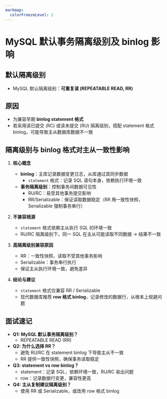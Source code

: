 ```yaml
---
markmap:
  colorFreezeLevel: 2
---
```


# MySQL 默认事务隔离级别及 binlog 影响

## 默认隔离级别

- MySQL 默认隔离级别：**可重复读 (REPEATABLE READ, RR)**

## 原因

- 为兼容早期 **binlog statement 格式**
- 若采用读已提交 (RC) 或读未提交 (RU) 隔离级别，搭配 statement 格式 binlog，可能导致主从数据库数据不一致

## 隔离级别与 binlog 格式对主从一致性影响

1. **核心概念**

   - **binlog**：主库记录数据变更日志，从库通过其同步数据
     - `statement` 格式：记录 SQL 语句本身，依赖执行环境一致
   - **事务隔离级别**：控制事务间数据可见性
     - RU/RC：易受其他事务提交影响
     - RR/Serializable：保证读取数据稳定（RR 用一致性快照，Serializable 强制事务串行）

2. **不兼容根源**

   - `statement` 格式依赖主从执行 SQL 的环境一致
   - RU/RC 隔离级别下，同一 SQL 在主从可能读取不同数据 → 结果不一致

3. **高隔离级别兼容原因**

   - RR：一致性快照，读取不受其他事务影响
   - Serializable：事务串行执行
   - 保证主从执行环境一致，避免差异

4. **结论与建议**
   - `statement` 格式仅兼容 RR / Serializable
   - 现代数据库推荐 **row 格式 binlog**，记录修改的数据行，从根本上规避问题

## 面试速记

- **Q1: MySQL 默认事务隔离级别？**
  - REPEATABLE READ (RR)
- **Q2: 为什么选择 RR？**
  - 避免 RU/RC 在 statement binlog 下导致主从不一致
  - RR 提供一致性快照，确保事务读取稳定
- **Q3: statement vs row binlog？**
  - statement：记录 SQL，依赖环境一致，RU/RC 易出问题
  - row：记录数据行变更，兼容性更高
- **Q4: 主从复制建议隔离级别？**
  - 使用 RR 或 Serializable，或改用 row 格式 binlog
